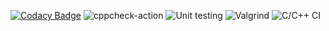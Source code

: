 [![Codacy Badge](https://app.codacy.com/project/badge/Grade/ed29ee153616468b8ad2bc380a6c6f13)](https://www.codacy.com/gh/99002539/Genisis-miniproject/dashboard?utm_source=github.com&amp;utm_medium=referral&amp;utm_content=99002539/Genisis-miniproject&amp;utm_campaign=Badge_Grade)
![cppcheck-action](https://github.com/99002539/Genisis-miniproject/workflows/cppcheck-action/badge.svg)
![Unit testing](https://github.com/99002539/Genisis-miniproject/workflows/Unit%20testing/badge.svg)
![Valgrind](https://github.com/99002539/Genisis-miniproject/workflows/Valgrind/badge.svg)
![C/C++ CI](https://github.com/99002539/Genisis-miniproject/workflows/C/C++%20CI/badge.svg)
